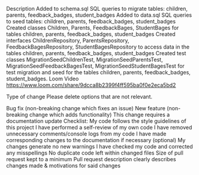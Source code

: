Description
Added to schema.sql SQL queries to migrate tables: children, parents, feedback_badges, student_badges
Added to data.sql SQL queries to seed tables: children, parents, feedback_badges, student_badges
Created classes Children, Parents, FeedbackBages, StudentBages for tables children, parents, feedback_badges, student_badges
Created interfaces ChildrenRepository, ParentsRepository, FeedbackBagesRepository, StudentBagesRepository
to access data in the tables children, parents, feedback_badges, student_badges
Created test classes MigrationSeedChildrenTest, MigrationSeedParentsTest, MigrationSeedFeedbackBagesTest,
MigrationSeedStudentBagesTest for test migration and seed for the tables children, parents, feedback_badges, student_badges.
Loom Video
https://www.loom.com/share/9dcca8b2399f4ff595ba0f0e2eca5bd2

Type of change
Please delete options that are not relevant.

Bug fix (non-breaking change which fixes an issue)
New feature (non-breaking change which adds functionality)
This change requires a documentation update
Checklist:
My code follows the style guidelines of this project
I have performed a self-review of my own code
I have removed unnecessary comments/console logs from my code
I have made corresponding changes to the documentation if necessary (optional)
My changes generate no new warnings
I have checked my code and corrected any misspellings
No duplicate code left within changed files
Size of pull request kept to a minimum
Pull request description clearly describes changes made & motivations for said changes